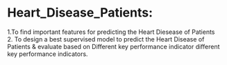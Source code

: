 # Heart_Disease_Patients:
  1.To find important features for predicting the Heart Diesease of Patients<br>
  2. To design a best supervised model to predict the Heart Disease of Patients & evaluate based on Different key performance indicator different key performance      indicators.

